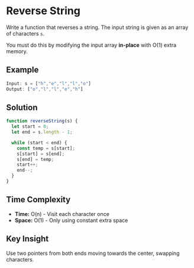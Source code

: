 # Reverse String

Write a function that reverses a string. The input string is given as an array of characters `s`.

You must do this by modifying the input array **in-place** with O(1) extra memory.

## Example

```javascript
Input: s = ["h","e","l","l","o"]
Output: ["o","l","l","e","h"]
```

## Solution

```javascript
function reverseString(s) {
  let start = 0;
  let end = s.length - 1;

  while (start < end) {
    const temp = s[start];
    s[start] = s[end];
    s[end] = temp;
    start++;
    end--;
  }
}
```

## Time Complexity
- **Time:** O(n) - Visit each character once
- **Space:** O(1) - Only using constant extra space

## Key Insight
Use two pointers from both ends moving towards the center, swapping characters. 